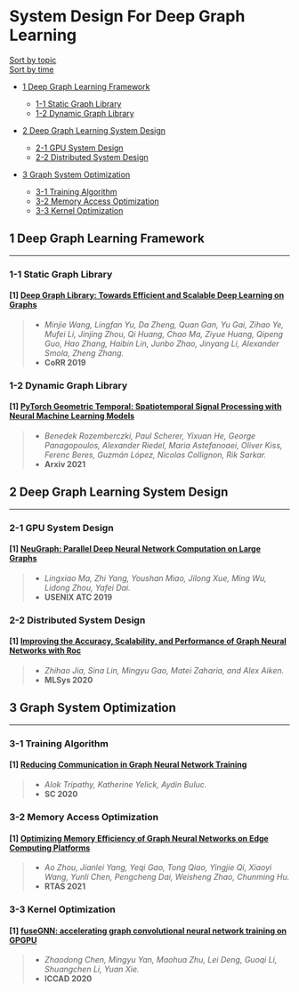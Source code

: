 # System Design For Deep Graph Learning

[Sort by topic](#System-Design-For-Deep-Graph-Learning)\
[Sort by time](./sort_time_system.md)
- [1 Deep Graph Learning Framework](#1-Deep-Graph-Learning-Framework)
  * [1-1 Static Graph Library](#1-1-Static-Graph-Library)
  * [1-2 Dynamic Graph Library](#1-2-Dynamic-Graph-Library)
    
- [2 Deep Graph Learning System Design](#2-Deep-Graph-Learning-System-Design)
  * [2-1 GPU System Design](#2-1-GPU-System-Design)
  * [2-2 Distributed System Design](#2-2-Distributed-System-Design)
  
- [3 Graph System Optimization](#3-Graph-System-Optimization)
  * [3-1 Training Algorithm](#3-1-Training-Algorithm)
  * [3-2 Memory Access Optimization](#3-2-Memory-Access-Optimization)
  * [3-3 Kernel Optimization](#3-3-Kernel-Optimization)
    





## 1 Deep Graph Learning Framework


---

### 1-1 Static Graph Library

#### [1] [Deep Graph Library: Towards Efficient and Scalable Deep Learning on Graphs](https://arxiv.org/abs/1909.01315v2)
> - *Minjie Wang, Lingfan Yu, Da Zheng, Quan Gan, Yu Gai, Zihao Ye, Mufei Li, Jinjing Zhou, Qi Huang, Chao Ma, Ziyue Huang, Qipeng Guo, Hao Zhang, Haibin Lin, Junbo Zhao, Jinyang Li, Alexander Smola, Zheng Zhang.*
> - **CoRR 2019**




### 1-2 Dynamic Graph Library

#### [1] [PyTorch Geometric Temporal: Spatiotemporal Signal Processing with Neural Machine Learning Models](https://arxiv.org/abs/2104.07788)
> - *Benedek Rozemberczki, Paul Scherer, Yixuan He, George Panagopoulos, Alexander Riedel, Maria Astefanoaei, Oliver Kiss, Ferenc Beres, Guzmán López, Nicolas Collignon, Rik Sarkar.*
> - **Arxiv 2021**

## 2 Deep Graph Learning System Design

---

### 2-1 GPU System Design

#### [1] [NeuGraph: Parallel Deep Neural Network Computation on Large Graphs](https://www.usenix.org/conference/atc19/presentation/ma)
> - *Lingxiao Ma, Zhi Yang, Youshan Miao, Jilong Xue, Ming Wu, Lidong Zhou, Yafei Dai.*
> - **USENIX ATC 2019**


### 2-2 Distributed System Design

#### [1] [Improving the Accuracy, Scalability, and Performance of  Graph Neural Networks with Roc](https://www-cs.stanford.edu/people/matei/papers/2020/mlsys_roc.pdf)
> - *Zhihao Jia, Sina Lin, Mingyu Gao, Matei Zaharia, and Alex Aiken.*
> - **MLSys 2020**


## 3 Graph System Optimization

---

### 3-1 Training Algorithm
#### [1] [Reducing Communication in Graph Neural Network Training](https://arxiv.org/abs/2005.03300)
> - *Alok Tripathy, Katherine Yelick, Aydin Buluc.*
> - **SC 2020**


### 3-2 Memory Access Optimization
#### [1] [Optimizing Memory Efficiency of Graph Neural Networks on Edge Computing Platforms](https://arxiv.org/abs/2104.03058)
> - *Ao Zhou, Jianlei Yang, Yeqi Gao, Tong Qiao, Yingjie Qi, Xiaoyi Wang, Yunli Chen, Pengcheng Dai, Weisheng Zhao, Chunming Hu.*
> - **RTAS 2021**



### 3-3 Kernel Optimization

#### [1] [fuseGNN: accelerating graph convolutional neural network training on GPGPU](https://ieeexplore.ieee.org/document/9256702)
> - *Zhaodong Chen, Mingyu Yan, Maohua Zhu, Lei Deng, Guoqi Li, Shuangchen Li, Yuan Xie.*
> - **ICCAD 2020**
